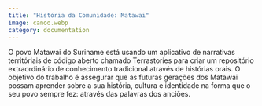 ```yaml
---
title: "História da Comunidade: Matawai"
image: canoo.webp
category: documentation
---
```


O povo Matawai do Suriname está usando um aplicativo de narrativas territóriais de código aberto chamado Terrastories para criar um repositório extraordinário de conhecimento tradicional através de histórias orais. O objetivo do trabalho é assegurar que as futuras gerações dos Matawai possam aprender sobre a sua história, cultura e identidade na forma que o seu povo sempre fez: através das palavras dos anciões.

<app-button :color="true" localurl=":8086/all/https://www.earthdefenderstoolkit.com/comunidade/matawai-narrativas-territoriais-no-suriname/?lang=pt-br" text="História Matawai"></app-button>
